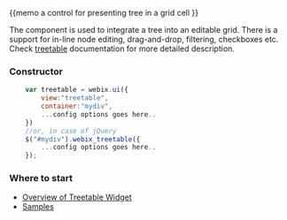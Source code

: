 
{{memo a control for presenting tree in a grid cell }}

The component is used to integrate a tree into an editable grid. There is a support for  in-line node editing, drag-and-drop, filtering, checkboxes etc. Check [treetable](desktop/treetable.md) documentation for more detailed description.

### Constructor

~~~js
	var treetable = webix.ui({
		view:"treetable", 
		container:"mydiv", 
		...config options goes here..
	})
	//or, in case of jQuery
	$("#mydiv").webix_treetable({
		...config options goes here..
	});
~~~

### Where to start

- [Overview of Treetable Widget](desktop/treetable.md)
- [Samples](http://docs.webix.com/samples/15_datatable/index.html)